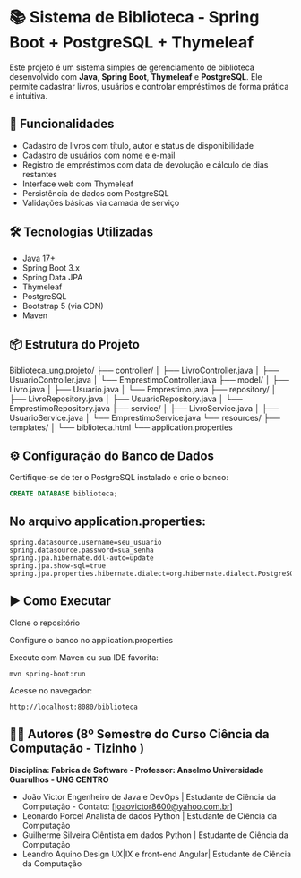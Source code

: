 # 📚 Sistema de Biblioteca - Spring Boot + PostgreSQL + Thymeleaf

Este projeto é um sistema simples de gerenciamento de biblioteca desenvolvido com **Java**, **Spring Boot**, **Thymeleaf** e **PostgreSQL**. Ele permite cadastrar livros, usuários e controlar empréstimos de forma prática e intuitiva.

## 🚀 Funcionalidades

- Cadastro de livros com título, autor e status de disponibilidade
- Cadastro de usuários com nome e e-mail
- Registro de empréstimos com data de devolução e cálculo de dias restantes
- Interface web com Thymeleaf
- Persistência de dados com PostgreSQL
- Validações básicas via camada de serviço

## 🛠️ Tecnologias Utilizadas

- Java 17+
- Spring Boot 3.x
- Spring Data JPA
- Thymeleaf
- PostgreSQL
- Bootstrap 5 (via CDN)
- Maven

## 📦 Estrutura do Projeto

Biblioteca_ung.projeto/ ├── controller/ │ ├── LivroController.java │ ├── UsuarioController.java │ └── EmprestimoController.java ├── model/ │ ├── Livro.java │ ├── Usuario.java │ └── Emprestimo.java ├── repository/ │ ├── LivroRepository.java │ ├── UsuarioRepository.java │ └── EmprestimoRepository.java ├── service/ │ ├── LivroService.java │ ├── UsuarioService.java │ └── EmprestimoService.java └── resources/ ├── templates/ │ └── biblioteca.html └── application.properties

## ⚙️ Configuração do Banco de Dados

Certifique-se de ter o PostgreSQL instalado e crie o banco:

```sql
CREATE DATABASE biblioteca;
```

## No arquivo application.properties:

```spring.datasource.url=jdbc:postgresql://localhost:5432/biblioteca
spring.datasource.username=seu_usuario
spring.datasource.password=sua_senha
spring.jpa.hibernate.ddl-auto=update
spring.jpa.show-sql=true
spring.jpa.properties.hibernate.dialect=org.hibernate.dialect.PostgreSQLDialect
```

## ▶️ Como Executar
Clone o repositório

Configure o banco no application.properties

Execute com Maven ou sua IDE favorita:
```
mvn spring-boot:run
```
Acesse no navegador:
```
http://localhost:8080/biblioteca
```

## 👨‍💻 Autores (8º Semestre do Curso Ciência da Computação - Tizinho ) 
**Disciplina: Fabrica de Software - Professor: Anselmo Universidade Guarulhos - UNG CENTRO**
- João Victor Engenheiro de Java e DevOps | Estudante de Ciência da Computação - Contato: [joaovictor8600@yahoo.com.br]
- Leonardo Porcel Analista de dados Python | Estudante de Ciência da Computação
- Guilherme Silveira Ciêntista em dados Python |  Estudante de Ciência da Computação
- Leandro Aquino Design UX|IX e front-end Angular| Estudante de Ciência da Computação

